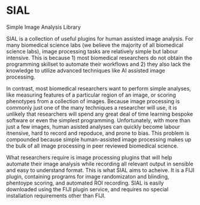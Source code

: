 # SIAL
Simple Image Analysis Library

SIAL is a collection of useful plugins for human assisted image analysis. For many biomedical science labs (we believe the majority of all biomedical science labs), image processing tasks are relatively simple but labour intensive. This is because 1) most biomedical researchers do not obtain the programming skillset to automate their workflows and 2) they also lack the knowledge to utilize advanced techniques like AI assisted image processing. 

In contrast, most biomedical researchers want to perform simple analyses, like measuring features of a particular region of an image, or scoring phenotypes from a collection of images. Because image processing is commonly just one of the many techniques a researcher will use, it is unlikely that researchers will spend any great deal of time learning bespoke software or even the simplest programming. Unfortunately, with more than just a few images, human asisted analyses can quickly become labour itnensive, hard to record and repoduce, and prone to bias. This problem is compounded because simple human-assisted image processing makes up the bulk of all image processing in peer reviewed biomedical science.

What researchers require is image processing plugins that will help automate their image analysis while recording all relevant output in sensible and easy to understand format. This is what SIAL aims to acheive. It is a FIJI plugin, containing programs for image randomizaton and blinding, phentoype scoring, and automated ROI recording. SIAL is easily downloaded using the FIJI plugin service, and requires no special installation requirements other than FIJI.

